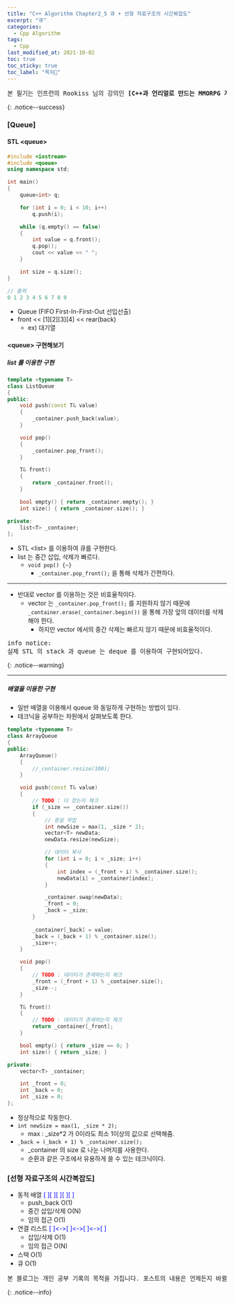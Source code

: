 ```yaml
---
title: "C++ Algorithm Chapter2_5 큐 + 선형 자료구조의 시간복잡도"
excerpt: "큐"
categories:
  - Cpp Algorithm
tags:
  - Cpp
last_modified_at: 2021-10-02
toc: true
toc_sticky: true
toc_label: "목차👀"
---
```


<pre>본 필기는 인프런의 Rookiss 님의 강의인 <b>[C++과 언리얼로 만드는 MMORPG 게임 개발 시리즈] Part3: 자료구조와 알고리즘</b> 를 듣고 작성합니다.</pre>{: .notice--success}

### [Queue]
#### STL &lt;queue>
```cpp
#include <iostream>
#include <queue>
using namespace std;

int main()
{
    queue<int> q;

    for (int i = 0; i < 10; i++)
        q.push(i);

    while (q.empty() == false)
    {
        int value = q.front();
        q.pop();
        cout << value << " ";
    }

    int size = q.size();
}

// 출력
0 1 2 3 4 5 6 7 8 9
```
* Queue (FIFO First-In-First-Out 선입선출)
* front << [1][2][3][4] << rear(back)
    * ex) 대기열

#### &lt;queue> 구현해보기
##### list 를 이용한 구현
```cpp
template <typename T>
class ListQueue
{
public:
    void push(const T& value)
    {
        _container.push_back(value);
    }

    void pop()
    {
        _container.pop_front();
    }

    T& front()
    {
        return _container.front();
    }

    bool empty() { return _container.empty(); }
    int size() { return _container.size(); }

private:
    list<T> _container; 
};
```
* STL &lt;list> 를 이용하여 큐를 구현한다.
* list 는 중간 삽입, 삭제가 빠르다.
    * `void pop() {~}`
        * `_container.pop_front();` 을 통해 삭제가 간편하다.

___

* 반대로 vector 를 이용하는 것은 비효율적이다.
    * vector 는 `_container.pop_front();` 를 지원하지 않기 때문에 `_container.erase(_container.begin())` 을 통해 가장 앞의 데이터를 삭제해야 한다.
        * 하지만 vector 에서의 중간 삭제는 빠르지 않기 때문에 비효율적이다.

<pre>info notice:
실제 STL 의 stack 과 queue 는 deque 를 이용하여 구현되어있다.</pre>{: .notice--warning}

___

##### 배열을 이용한 구현
* 일반 배열을 이용해서 queue 와 동일하게 구현하는 방법이 있다.
* 테크닉을 공부하는 차원에서 살펴보도록 한다.

```cpp
template <typename T>
class ArrayQueue
{
public:
    ArrayQueue()
    {
        //_container.resize(100);
    }

    void push(const T& value)
    {
        // TODO : 다 찼는지 체크
        if (_size == _container.size())
        {
            // 증설 작업
            int newSize = max(1, _size * 2);	
            vector<T> newData;
            newData.resize(newSize);

            // 데이터 복사
            for (int i = 0; i < _size; i++)
            {
                int index = (_front + i) % _container.size();
                newData[i] = _container[index];
            }

            _container.swap(newData);
            _front = 0;
            _back = _size;
        }
        
        _container[_back] = value;
        _back = (_back + 1) % _container.size();	
        _size++;	
    }

    void pop()
    {
        // TODO : 데이터가 존재하는지 체크
        _front = (_front + 1) % _container.size();
        _size--;
    }

    T& front()
    {
        // TODO : 데이터가 존재하는지 체크
        return _container[_front];
    }

    bool empty() { return _size == 0; }
    int size() { return _size; }

private:
    vector<T> _container;

    int _front = 0;
    int _back = 0;
    int _size = 0;
};
```
* 정상적으로 작동한다.
* `int newSize = max(1, _size * 2);`
    * max : _size*2 가 0이라도 최소 1이상의 값으로 선택해줌.
* `_back = (_back + 1) % _container.size();` 
    * _container 의 size 로 나눈 나머지를 사용한다.
    * 순환과 같은 구조에서 유용하게 쓸 수 있는 테크닉이다. 



### [선형 자료구조의 시간복잡도]
* 동적 배열 <span style="color:blue">[ ][ ][ ][ ][ ]</span>
    * push_back O(1)
    * 중간 삽입/삭제 O(N)
    * 임의 접근 O(1)
* 연결 리스트 <span style="color:blue">[ ]<->[ ]<->[ ]<->[ ]</span>
    * 삽입/삭제 O(1)
    * 임의 접근 O(N)
* 스택 O(1)
* 큐 O(1)

<pre>본 블로그는 개인 공부 기록의 목적을 가집니다. 포스트의 내용은 언제든지 바뀔 수 있습니다.</pre>{: .notice--info}